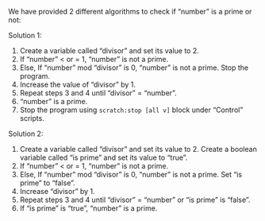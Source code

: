 We have provided 2 different algorithms to check if “number” is a prime or not:

Solution 1:

1. Create a variable called “divisor” and set its value to 2.
2. If “number” < or = 1, “number” is not a prime.
3. Else, If “number” mod “divisor” is 0, “number” is not a prime. Stop the program.
4. Increase the value of “divisor” by 1.
5. Repeat steps 3 and 4 until “divisor” = “number”.
6. “number” is a prime.
7. Stop the program using `scratch:stop [all v]` block under “Control” scripts.

Solution 2:

1. Create a variable called “divisor” and set its value to 2. Create a boolean variable called “is prime” and set its value to “true”.
2. If “number” < or = 1, “number” is not a prime.
3. Else, If “number” mod “divisor” is 0, “number” is not a prime. Set “is prime” to “false”.
4. Increase “divisor” by 1.
5. Repeat steps 3 and 4 until “divisor” = “number” or “is prime” is “false”.
6. If “is prime” is “true”, “number” is a prime.